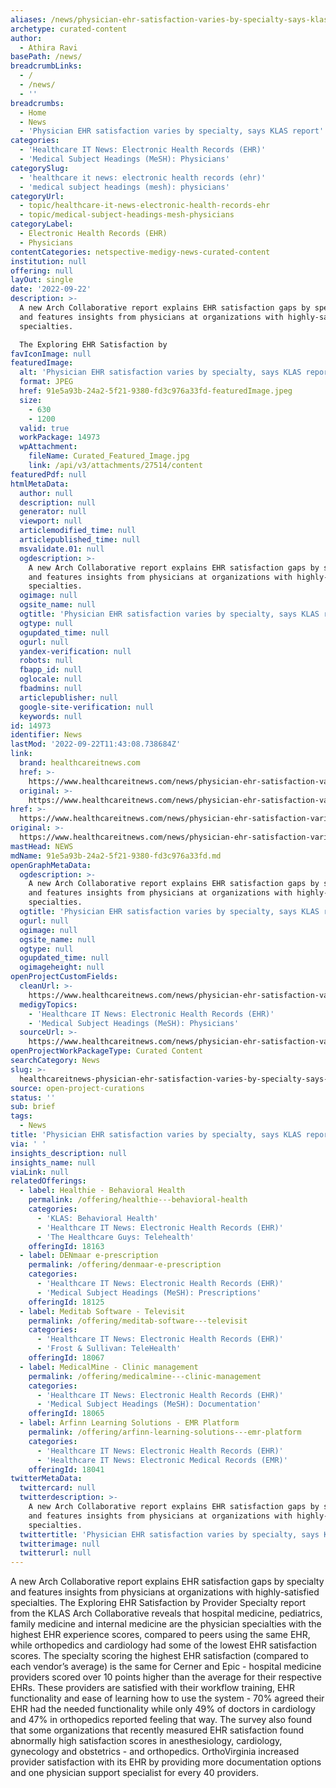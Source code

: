 ```yaml
---
aliases: /news/physician-ehr-satisfaction-varies-by-specialty-says-klas-report
archetype: curated-content
author:
  - Athira Ravi
basePath: /news/
breadcrumbLinks:
  - /
  - /news/
  - ''
breadcrumbs:
  - Home
  - News
  - 'Physician EHR satisfaction varies by specialty, says KLAS report'
categories:
  - 'Healthcare IT News: Electronic Health Records (EHR)'
  - 'Medical Subject Headings (MeSH): Physicians'
categorySlug:
  - 'healthcare it news: electronic health records (ehr)'
  - 'medical subject headings (mesh): physicians'
categoryUrl:
  - topic/healthcare-it-news-electronic-health-records-ehr
  - topic/medical-subject-headings-mesh-physicians
categoryLabel:
  - Electronic Health Records (EHR)
  - Physicians
contentCategories: netspective-medigy-news-curated-content
institution: null
offering: null
layOut: single
date: '2022-09-22'
description: >-
  A new Arch Collaborative report explains EHR satisfaction gaps by specialty
  and features insights from physicians at organizations with highly-satisfied
  specialties.

  The Exploring EHR Satisfaction by 
favIconImage: null
featuredImage:
  alt: 'Physician EHR satisfaction varies by specialty, says KLAS report'
  format: JPEG
  href: 91e5a93b-24a2-5f21-9380-fd3c976a33fd-featuredImage.jpeg
  size:
    - 630
    - 1200
  valid: true
  workPackage: 14973
  wpAttachment:
    fileName: Curated_Featured_Image.jpg
    link: /api/v3/attachments/27514/content
featuredPdf: null
htmlMetaData:
  author: null
  description: null
  generator: null
  viewport: null
  articlemodified_time: null
  articlepublished_time: null
  msvalidate.01: null
  ogdescription: >-
    A new Arch Collaborative report explains EHR satisfaction gaps by specialty
    and features insights from physicians at organizations with highly-satisfied
    specialties.
  ogimage: null
  ogsite_name: null
  ogtitle: 'Physician EHR satisfaction varies by specialty, says KLAS report'
  ogtype: null
  ogupdated_time: null
  ogurl: null
  yandex-verification: null
  robots: null
  fbapp_id: null
  oglocale: null
  fbadmins: null
  articlepublisher: null
  google-site-verification: null
  keywords: null
id: 14973
identifier: News
lastMod: '2022-09-22T11:43:08.738684Z'
link:
  brand: healthcareitnews.com
  href: >-
    https://www.healthcareitnews.com/news/physician-ehr-satisfaction-varies-specialty-says-klas-report
  original: >-
    https://www.healthcareitnews.com/news/physician-ehr-satisfaction-varies-specialty-says-klas-report
href: >-
  https://www.healthcareitnews.com/news/physician-ehr-satisfaction-varies-specialty-says-klas-report
original: >-
  https://www.healthcareitnews.com/news/physician-ehr-satisfaction-varies-specialty-says-klas-report
mastHead: NEWS
mdName: 91e5a93b-24a2-5f21-9380-fd3c976a33fd.md
openGraphMetaData:
  ogdescription: >-
    A new Arch Collaborative report explains EHR satisfaction gaps by specialty
    and features insights from physicians at organizations with highly-satisfied
    specialties.
  ogtitle: 'Physician EHR satisfaction varies by specialty, says KLAS report'
  ogurl: null
  ogimage: null
  ogsite_name: null
  ogtype: null
  ogupdated_time: null
  ogimageheight: null
openProjectCustomFields:
  cleanUrl: >-
    https://www.healthcareitnews.com/news/physician-ehr-satisfaction-varies-specialty-says-klas-report
  medigyTopics:
    - 'Healthcare IT News: Electronic Health Records (EHR)'
    - 'Medical Subject Headings (MeSH): Physicians'
  sourceUrl: >-
    https://www.healthcareitnews.com/news/physician-ehr-satisfaction-varies-specialty-says-klas-report
openProjectWorkPackageType: Curated Content
searchCategory: News
slug: >-
  healthcareitnews-physician-ehr-satisfaction-varies-by-specialty-says-klas-report
source: open-project-curations
status: ''
sub: brief
tags:
  - News
title: 'Physician EHR satisfaction varies by specialty, says KLAS report'
via: ' '
insights_description: null
insights_name: null
viaLink: null
relatedOfferings:
  - label: Healthie - Behavioral Health
    permalink: /offering/healthie---behavioral-health
    categories:
      - 'KLAS: Behavioral Health'
      - 'Healthcare IT News: Electronic Health Records (EHR)'
      - 'The Healthcare Guys: Telehealth'
    offeringId: 18163
  - label: DENmaar e-prescription
    permalink: /offering/denmaar-e-prescription
    categories:
      - 'Healthcare IT News: Electronic Health Records (EHR)'
      - 'Medical Subject Headings (MeSH): Prescriptions'
    offeringId: 18125
  - label: Meditab Software - Televisit
    permalink: /offering/meditab-software---televisit
    categories:
      - 'Healthcare IT News: Electronic Health Records (EHR)'
      - 'Frost & Sullivan: TeleHealth'
    offeringId: 18067
  - label: MedicalMine - Clinic management
    permalink: /offering/medicalmine---clinic-management
    categories:
      - 'Healthcare IT News: Electronic Health Records (EHR)'
      - 'Medical Subject Headings (MeSH): Documentation'
    offeringId: 18065
  - label: Arfinn Learning Solutions - EMR Platform
    permalink: /offering/arfinn-learning-solutions---emr-platform
    categories:
      - 'Healthcare IT News: Electronic Health Records (EHR)'
      - 'Healthcare IT News: Electronic Medical Records (EMR)'
    offeringId: 18041
twitterMetaData:
  twittercard: null
  twitterdescription: >-
    A new Arch Collaborative report explains EHR satisfaction gaps by specialty
    and features insights from physicians at organizations with highly-satisfied
    specialties.
  twittertitle: 'Physician EHR satisfaction varies by specialty, says KLAS report'
  twitterimage: null
  twitterurl: null
---
```

<p>A new Arch Collaborative report explains EHR satisfaction gaps by specialty and features insights from physicians at organizations with highly-satisfied specialties.
The Exploring EHR Satisfaction by Provider Specialty report from the KLAS Arch Collaborative reveals that hospital medicine, pediatrics, family medicine and internal medicine are the physician specialties with the highest EHR experience scores, compared to peers using the same EHR, while orthopedics and cardiology had some of the lowest EHR satisfaction scores.
The specialty scoring the highest EHR satisfaction (compared to each vendor’s average) is the same for Cerner and Epic - hospital medicine providers scored over 10 points higher than the average for their respective EHRs. These providers are satisfied with their workflow training, EHR functionality and ease of learning how to use the system - 70% agreed their EHR had the needed functionality while only 49% of doctors in cardiology and 47% in orthopedics reported feeling that way.
The survey also found that some organizations that recently measured EHR satisfaction found abnormally high satisfaction scores in anesthesiology, cardiology, gynecology and obstetrics - and orthopedics.
OrthoVirginia increased provider satisfaction with its EHR by providing more documentation options and one physician support specialist for every 40 providers.</p>